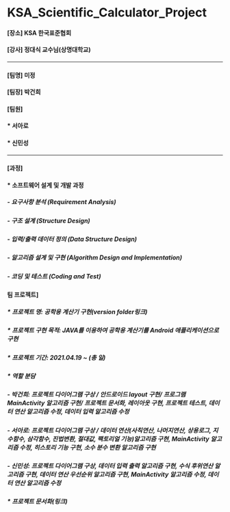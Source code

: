 # KSA_Scientific_Calculator_Project


#### [장소] KSA 한국표준협회
#### [강사] 정대식 교수님(상명대학교)

***
#### [팀명] 미정

#### [팀장] 박건희

#### [팀원]
####   * 서아로
####   * 신민성

***
#### [과정]
####  * 소프트웨어 설계 및 개발 과정
#####    - 요구사항 분석 (Requirement Analysis)
#####    - 구조 설계 (Structure Design)
#####    - 입력/출력 데이터 정의 (Data Structure Design)
#####    - 알고리즘 설계 및 구현 (Algorithm Design and Implementation)
#####    - 코딩 및 테스트 (Coding and Test)

#### 팀 프로젝트]
#####  * 프로젝트 명: 공학용 계산기 구현(version folder링크)
#####  * 프로젝트 구현 목적: JAVA를 이용하여 공학용 계산기를 Android 애플리케이션으로 구현
#####  * 프로젝트 기간: 2021.04.19 ~ (총 일)
#####  * 역할 분담
#####    - 박건희: 프로젝트 다이어그램 구상 / 안드로이드 layout 구현/ 프로그램 MainActivity 알고리즘 구현/ 프로젝트 문서화, 레이아웃 구현, 프로젝트 테스트, 데이터 연산 알고리즘 수정, 데이터 입력 알고리즘 수정
#####    - 서아로: 프로젝트 다이어그램 구상 / 데이터 연산(사칙연산, 나머지연산, 상용로그, 지수함수, 삼각함수, 진법변환, 절대값, 팩토리얼 기능)알고리즘 구현, MainActivity 알고리즘 수정, 히스토리 기능 구현, 소수 분수 변환 알고리즘 구현
#####    - 신민성: 프로젝트 다이어그램 구상, 데이터 입력 출력 알고리즘 구현, 수식 후위연산 알고리즘 구현, 데이터 연산 우선순위 알고리즘 구현, MainActivity 알고리즘 수정, 데이터 연산 알고리즘 수정   

#####  * 프로젝트 문서화(링크)
